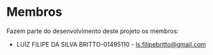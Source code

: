 # Membros

Fazem parte do desenvolvimento deste projeto os membros:

* LUIZ FILIPE DA SILVA BRITTO-01495110 - <ls.filipebritto@gmail.com>

